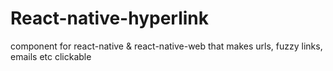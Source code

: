 # React-native-hyperlink
component for react-native &amp; react-native-web that makes urls, fuzzy links, emails etc clickable

